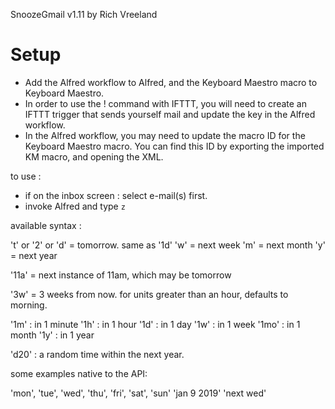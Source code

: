 SnoozeGmail v1.11
by Rich Vreeland

# Setup #

- Add the Alfred workflow to Alfred, and the Keyboard Maestro macro to Keyboard Maestro.
- In order to use the ! command with IFTTT, you will need to create an IFTTT trigger that sends yourself mail and update the key in the Alfred workflow.
- In the Alfred workflow, you may need to update the macro ID for the Keyboard Maestro macro. You can find this ID by exporting the imported KM macro, and opening the XML.

to use :

- if on the inbox screen : select e-mail(s) first.
- invoke Alfred and type `z `

available syntax :

't' or '2' or 'd' = tomorrow. same as '1d'
'w' = next week
'm' = next month
'y' = next year

'11a' = next instance of 11am, which may be tomorrow

'3w' = 3 weeks from now. for units greater than an hour, defaults to morning.

'1m'  : in 1 minute
'1h'  : in 1 hour
'1d'  : in 1 day
'1w'  : in 1 week
'1mo' : in 1 month
'1y'  : in 1 year

'd20' : a random time within the next year.

some examples native to the API:

'mon', 'tue', 'wed', 'thu', 'fri', 'sat', 'sun'
'jan 9 2019'
'next wed'
